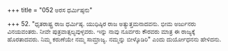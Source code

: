 +++
title = "052 ಅರಸ ಧರ್ಮಿಷ್ಠನು"

+++
52. "ಧೃತರಾಷ್ಟ್ರ ರಾಜ ಧರ್ಮಿಷ್ಠ. ಯುಧಿಷ್ಠಿರ ರಾಜ ಅತ್ಯುತ್ತಮನಾದವನು. ಭೀಮ ಅರ್ಜುನರು ವಿನಯವಂತರು. ನೀವೇ ಪುತ್ರವಾತ್ಸಲ್ಯವುಳ್ಳವರು. ಇನ್ನು ನಾವು ನೂರ್ವರು ಕೌರವರು ಮಾತ್ರ ಈ ರಾಜ್ಯಕ್ಕೆ ಹೊರತಾದವರು. ನಿಮ್ಮ ಕರುಣೆಯೇ ನಮ್ಮ ಸಾಮ್ರಾಜ್ಯ. ನಮ್ಮನ್ನು ಬೀಳ್ಕೊಡಿರಿ" ಎಂದು ದುರ್ಯೋಧನನು ಹೇಳಿದನು.